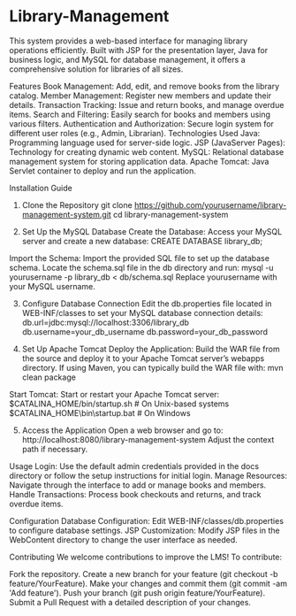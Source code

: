 # Library-Management
This system provides a web-based interface for managing library operations efficiently. Built with JSP for the presentation layer, Java for business logic, and MySQL for database management, it offers a comprehensive solution for libraries of all sizes.

Features
Book Management: Add, edit, and remove books from the library catalog.
Member Management: Register new members and update their details.
Transaction Tracking: Issue and return books, and manage overdue items.
Search and Filtering: Easily search for books and members using various filters.
Authentication and Authorization: Secure login system for different user roles (e.g., Admin, Librarian).
Technologies Used
Java: Programming language used for server-side logic.
JSP (JavaServer Pages): Technology for creating dynamic web content.
MySQL: Relational database management system for storing application data.
Apache Tomcat: Java Servlet container to deploy and run the application.

Installation Guide

1. Clone the Repository
git clone https://github.com/yourusername/library-management-system.git
cd library-management-system

2. Set Up the MySQL Database
Create the Database: Access your MySQL server and create a new database:
CREATE DATABASE library_db;

Import the Schema: Import the provided SQL file to set up the database schema. Locate the schema.sql file in the db directory and run:
mysql -u yourusername -p library_db < db/schema.sql
Replace yourusername with your MySQL username.

3. Configure Database Connection
Edit the db.properties file located in WEB-INF/classes to set your MySQL database connection details:
db.url=jdbc:mysql://localhost:3306/library_db
db.username=your_db_username
db.password=your_db_password

4. Set Up Apache Tomcat
Deploy the Application: Build the WAR file from the source and deploy it to your Apache Tomcat server’s webapps directory. If using Maven, you can typically build the WAR file with:
mvn clean package

Start Tomcat: Start or restart your Apache Tomcat server:
$CATALINA_HOME/bin/startup.sh   # On Unix-based systems
$CATALINA_HOME\bin\startup.bat  # On Windows

5. Access the Application
Open a web browser and go to:
http://localhost:8080/library-management-system
Adjust the context path if necessary.

Usage
Login: Use the default admin credentials provided in the docs directory or follow the setup instructions for initial login.
Manage Resources: Navigate through the interface to add or manage books and members.
Handle Transactions: Process book checkouts and returns, and track overdue items.

Configuration
Database Configuration: Edit WEB-INF/classes/db.properties to configure database settings.
JSP Customization: Modify JSP files in the WebContent directory to change the user interface as needed.

Contributing
We welcome contributions to improve the LMS! To contribute:

Fork the repository.
Create a new branch for your feature (git checkout -b feature/YourFeature).
Make your changes and commit them (git commit -am 'Add feature').
Push your branch (git push origin feature/YourFeature).
Submit a Pull Request with a detailed description of your changes.
